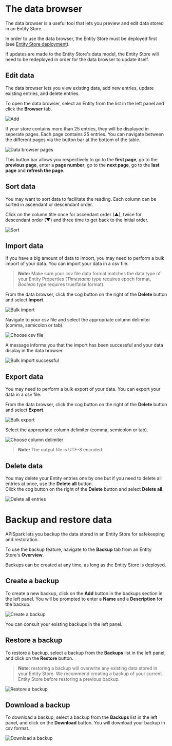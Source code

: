 # The data browser

The data browser is a useful tool that lets you preview and edit data stored in an Entity Store.

In order to use the data browser, the Entity Store must be deployed first (see [Entity Store deployment](/technical-resources/apispark/guide/store/entity-stores/deploy "Entity Store deployment")).

If updates are made to the Entity Store's data model, the Entity Store will need to be redeployed in order for the data browser to update itself.

## Edit data

The data browser lets you view existing data, add new entries, update existing entries, and delete entries.

To open the data browser, select an Entity from the list in the left panel and click the **Browser** tab.

![Add](images/edit-data.jpg "Add")

If your store contains more than 25 entries, they will be displayed in seperate pages. Each page contains 25 entries. You can navigate between the different pages via the button bar at the bottom of the table.

![Data browser pages](images/data-browser-pagination.jpg "Data browser pages")

This button bar allows you respectively to go to the **first page**, go to the **previous page**, enter a **page number**, go to the **next page**, go to the **last page** and **refresh the page**.

## Sort data

You may want to sort data to facilitate the reading. Each column can be sorted in ascendant or descendant order.

Click on the column title once for ascendant order (▲), twice for descendant order (▼) and three time to get back to the initial order.

![Sort](images/sort-data.jpg "Sort")


## <a class="anchor" name="import-data"></a>Import data

If you have a big amount of data to import, you may need to perform a bulk import of your data. You can import your data in a csv file.

>**Note:** Make sure your csv file data format matches the data type of your Entity Properties (*Timestamp* type requires epoch format, *Boolean* type requires true/false format).


From the data browser, click the cog button on the right of the **Delete** button and select **Import**.

![Bulk import](images/bulk-import.jpg "Bulk import")

Navigate to your csv file and select the appropriate column delimiter (comma, semicolon or tab).

![Choose csv file](images/choose-csv-file.jpg "Choose csv file")

A message informs you that the import has been successful and your data display in the data browser.

![Bulk import successful](images/bulk-import-successful.jpg "Bulk import successful")


## <a class="anchor" name="export-data"></a>Export data

You may need to perform a bulk export of your data. You can export your data in a csv file.

From the data browser, click the cog button on the right of the **Delete** button and select **Export**.

![Bulk export](images/bulk-export.jpg "Bulk export")

Select the appropriate column delimiter (comma, semicolon or tab).

![Choose column delimiter](images/choose-column-delimiter.jpg "Choose column delimiter")

>**Note:** The output file is UTF-8 encoded.

## Delete data

You may delete your Entity entries one by one but if you need to delete all entries at once, use the **Delete all** button.  
Click the cog button on the right of the **Delete** button and select **Delete all**.

![Delete all entries](images/delete-all-entries.jpg "Delete all entries")


# Backup and restore data

APISpark lets you backup the data stored in an Entity Store for safekeeping and restoration.

To use the backup feature, navigate to the **Backup** tab from an Entity Store's **Overview**.

Backups can be created at any time, as long as the Entity Store is deployed.

## Create a backup

To create a new backup, click on the **Add** button in the backups section in the left panel. You will be prompted to enter a **Name** and a **Description** for the backup.

![Create a backup](images/create-backup.jpg "Create a backup")

You can consult your existing backups in the left panel.

## Restore a backup

To restore a backup, select a backup from the **Backups** list in the left panel, and click on the **Restore** button.

> **Note**: restoring a backup will overwrite any existing data stored in your Entity Store. We recommend creating a backup of your current Entity Store before restoring a previous backup.

![Restore a backup](images/restore-a-backup.jpg "Restore a backup")

## Download a backup

To download a backup, select a backup from the **Backups** list in the left panel, and click on the **Download** button. You will download your backup in csv format.

![Download a backup](images/download-a-backup.jpg "Download a backup")
